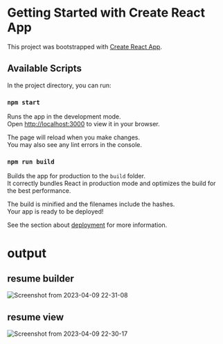 # Getting Started with Create React App

This project was bootstrapped with [Create React App](https://github.com/facebook/create-react-app).

## Available Scripts

In the project directory, you can run:

### `npm start`

Runs the app in the development mode.\
Open [http://localhost:3000](http://localhost:3000) to view it in your browser.

The page will reload when you make changes.\
You may also see any lint errors in the console.


### `npm run build`

Builds the app for production to the `build` folder.\
It correctly bundles React in production mode and optimizes the build for the best performance.

The build is minified and the filenames include the hashes.\
Your app is ready to be deployed!

See the section about [deployment](https://facebook.github.io/create-react-app/docs/deployment) for more information.



# output

## resume builder
 
![Screenshot from 2023-04-09 22-31-08](https://user-images.githubusercontent.com/61376520/230786847-d58e425b-24d9-4d64-af09-b0c6eb28a787.png)


## resume view 
![Screenshot from 2023-04-09 22-30-17](https://user-images.githubusercontent.com/61376520/230786843-cd2f3d20-95b9-4233-8167-04c6d245f302.png)

